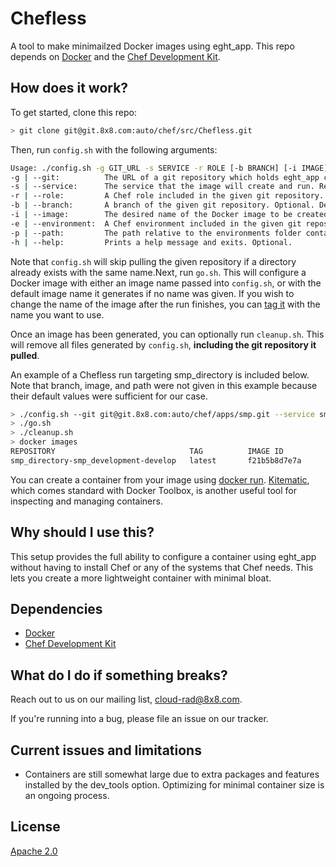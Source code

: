 # Chefless

A tool to make minimailzed Docker images using eght_app. This repo depends on [Docker](https://www.docker.com/community-edition) and the [Chef Development Kit](https://downloads.chef.io/chefdk).

## How does it work?

To get started, clone this repo:

```bash
> git clone git@git.8x8.com:auto/chef/src/Chefless.git
```

Then, run `config.sh` with the following arguments:

```bash
Usage: ./config.sh -g GIT_URL -s SERVICE -r ROLE [-b BRANCH] [-i IMAGE] [-e ENVIRONMENT] [-p PATH] [-h]
-g | --git:          The URL of a git repository which holds eght_app configuration data. Required.
-s | --service:      The service that the image will create and run. Required.
-r | --role:         A Chef role included in the given git repository. Required.
-b | --branch:       A branch of the given git repository. Optional. Defaults to 'develop'.
-i | --image:        The desired name of the Docker image to be created. Optional. Defaults to SERVICE-ENVIRONMENT-BRANCH.
-e | --environment:  A Chef environment included in the given git repository. Optional. Defaults to 'development'.
-p | --path:         The path relative to the environments folder containing the given environment file. Optional. Defaults to 'development'.
-h | --help:         Prints a help message and exits. Optional.
```

Note that `config.sh` will skip pulling the given repository if a directory already exists with the same name.Next, run `go.sh`. This will configure a Docker image with either an image name passed into `config.sh`, or with the default image name it generates if no name was given. If you wish to change the name of the image after the run finishes, you can [tag it](https://docs.docker.com/engine/reference/commandline/tag/) with the name you want to use. 

Once an image has been generated, you can optionally run `cleanup.sh`. This will remove all files generated by `config.sh`, **including the git repository it pulled**.

An example of a Chefless run targeting smp_directory is included below. Note that branch, image, and path were not given in this example because their default values were sufficient for our case.



```bash
> ./config.sh --git git@git.8x8.com:auto/chef/apps/smp.git --service smp_directory --role eght_smp_directory -e smp_development
> ./go.sh
> ./cleanup.sh
> docker images
REPOSITORY                              TAG          IMAGE ID            CREATED              SIZE
smp_directory-smp_development-develop   latest       f21b5b8d7e7a        About a minute ago   1.31GB
```

You can create a container from your image using [docker run](https://docs.docker.com/engine/reference/run/). [Kitematic](https://kitematic.com/), which comes standard with Docker Toolbox, is another useful tool for inspecting and managing containers.

## Why should I use this?

This setup provides the full ability to configure a container using eght\_app without having to install Chef or any of the systems that Chef needs. This lets you create a more lightweight container with minimal bloat.

## Dependencies

*  [Docker](https://www.docker.com/community-edition)
*  [Chef Development Kit](https://downloads.chef.io/chefdk)

## What do I do if something breaks?

Reach out to us on our mailing list, cloud-rad@8x8.com.

If you're running into a bug, please file an issue on our tracker.

## Current issues and limitations

* Containers are still somewhat large due to extra packages and features installed by the dev_tools option. Optimizing for minimal container size is an ongoing process.

## License

[Apache 2.0](LICENSE.md)